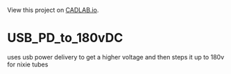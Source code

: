 View this project on [CADLAB.io](https://cadlab.io/project/23945). 

# USB_PD_to_180vDC
uses usb power delivery to get a higher voltage and then steps it up to 180v for nixie tubes 
